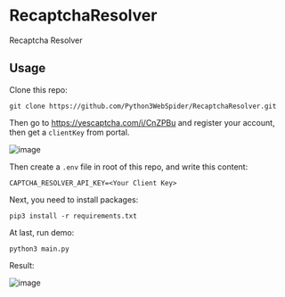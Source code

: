 # RecaptchaResolver

Recaptcha Resolver

## Usage

Clone this repo:

```
git clone https://github.com/Python3WebSpider/RecaptchaResolver.git
```

Then go to https://yescaptcha.com/i/CnZPBu and register your account, then get a `clientKey` from portal.

![image](https://user-images.githubusercontent.com/8678661/170099424-bbe53c64-79b5-46fc-a7c9-95fc88877e3d.png)

Then create a `.env` file in root of this repo, and write this content:

```
CAPTCHA_RESOLVER_API_KEY=<Your Client Key>
```

Next, you need to install packages:

```
pip3 install -r requirements.txt
```

At last, run demo:

```
python3 main.py
```

Result:

![image](https://user-images.githubusercontent.com/8678661/170100015-f08385e6-7990-4300-831d-b429cd7f9329.png)

